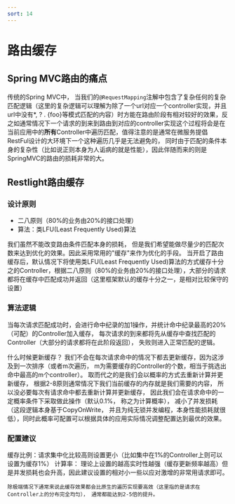 ```yaml
---
sort: 14
---
```


# 路由缓存

## Spring MVC路由的痛点

传统的Spring MVC中， 当我们的`@RequestMapping`注解中包含了复杂任何的复杂匹配逻辑（这里的复杂逻辑可以理解为除了一个url对应一个controller实现，并且url中没有*, ? . {foo}等模式匹配的内容）时方能在路由阶段有相对较好的效果，反之如通常情况下一个请求的到来到路由到对应的controller实现这个过程将会是在当前应用中的**所有**Controller中遍历匹配，值得注意的是通常在微服务提倡RestFul设计的大环境下一个这种遍历几乎是无法避免的， 同时由于匹配的条件本身的复杂性（比如说正则本身为人诟病的就是性能），因此伴随而来的则是SpringMVC的路由的损耗非常的大。



## Restlight路由缓存

### 设计原则

- 二八原则（80%的业务由20%的接口处理）
- 算法：类LFU(Least Frequently Used)算法

我们虽然不能改变路由条件匹配本身的损耗， 但是我们希望能做尽量少的匹配次数来达到优化的效果。因此采用常用的"缓存"来作为优化的手段。
当开启了路由缓存后，默认情况下将使用类LFU(Least Frequently Used)算法的方式缓存十分之的Controller，根据二八原则（80%的业务由20%的接口处理），大部分的请求都将在缓存中匹配成功并返回（这里框架默认的缓存十分之一，是相对比较保守的设置）

### 算法逻辑

当每次请求匹配成功时，会进行命中纪录的加1操作，并统计命中纪录最高的20%（可配）的Controller加入缓存， 每次请求的到来都将先从缓存中查找匹配的Controller（大部分的请求都将在此阶段返回）， 失败则进入正常匹配的逻辑。

什么时候更新缓存？ 我们不会在每次请求命中的情况下都去更新缓存，因为这涉及到一次排序（或者m次遍历， m为需要缓存的Controller的个数，相当于挑选出命中最高的m个controller）。 取而代之的是我们会以概率的方式去重新计算并更新缓存， 根据2-8原则通常情况下我们当前缓存的内存就是我们需要的内容， 所以没必要每次有请求命中都去重新计算并更新缓存， 因此我们会在请求命中的一定概率条件下采取做此操作（默认0.1%， 称之为计算概率）， 减小了并发损耗（这段逻辑本身基于CopyOnWrite， 并且为纯无锁并发编程，本身性能损耗就很低），同时此概率可配置可以根据具体的应用实际情况调整配置达到最优的效果。

### 配置建议

缓存比例：请求集中化比较高则设置更小（比如集中在1%的Controller上则可以设置为缓存1%）
计算率： 理论上设置的越高实时性越强（缓存更新频率越高）但是并发损耗也会升高，因此建议设置的相对小一些以应对激增的非常用请求即可。

```note
除极端情况下通常来说此缓存效果都会比原生的遍历实现要高效（这里指的是请求在Controller上的分布完全均匀）， 通常都能达到2-5倍的提升。
```
